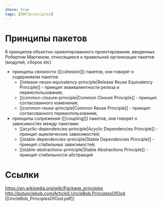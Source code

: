 ```yaml
---
share: true
tags: [OOP/principles]
---
```

# Принципы пакетов
6 принципов объектно-ориентированного проектирования, введенных Робертом Мартином, относящиеся к правильной организации пакетов (модулей, сборок etc)
- принципы связности ([[cohesion]]) пакетов, они говорят о содержимом пакетов:
	- [[release-reuse-equivalency-principle|Release Reuse Equivalency Principle]] - принцип эквивалентности релиза и переиспользования;
	- [[common-closure-principle|Common Closure Principle]] - принцип согласованного изменения;
	- [[common-reuse-principle|Common Reuse Principle]] - принцип согласованного переиспользования;
- принципы сопряжения ([[coupling]]) пакетов, они говорят о зависимостях между пакетами:
	- [[acyclic-dependencies-principle|Acyclic Dependencies Principle]] - принцип ациклических зависимостей;
	- [[stable-dependencies-principle|Stable Dependencies Principle]] - принцип стабильных зависимостей;
	- [[stable-abstractions-priniciple|Stable Abstractions Principle]] - принцип стабильности абстракций


# Ссылки
https://en.wikipedia.org/wiki/Package_principles
http://butunclebob.com/ArticleS.UncleBob.PrinciplesOfOod
[[UncleBob_PrinciplesOfOod.pdf]]

